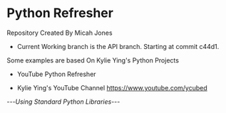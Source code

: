 # Python Refresher 
Repository Created By Micah Jones
* Current Working branch is the API branch. Starting at commit c44d1.

Some examples are based On Kylie Ying's Python Projects
- YouTube Python Refresher 

- Kylie Ying's YouTube Channel
https://www.youtube.com/ycubed 

---*Using Standard Python Libraries*---
